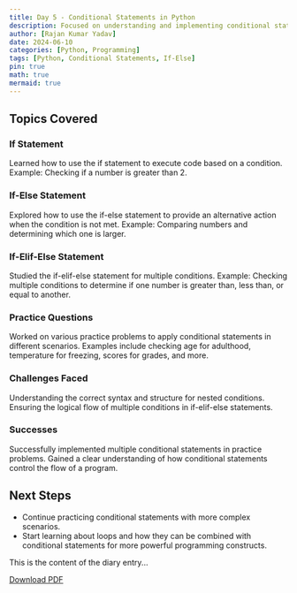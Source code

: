 ```yaml
---
title: Day 5 - Conditional Statements in Python
description: Focused on understanding and implementing conditional statements in Python, including if, if-else, and if-elif-else statements.
author: [Rajan Kumar Yadav]
date: 2024-06-10
categories: [Python, Programming]
tags: [Python, Conditional Statements, If-Else]
pin: true
math: true
mermaid: true
---
```


## Topics Covered

### If Statement

Learned how to use the if statement to execute code based on a condition.
Example: Checking if a number is greater than 2.

### If-Else Statement

Explored how to use the if-else statement to provide an alternative action when the condition is not met.
Example: Comparing numbers and determining which one is larger.

### If-Elif-Else Statement

Studied the if-elif-else statement for multiple conditions.
Example: Checking multiple conditions to determine if one number is greater than, less than, or equal to another.

### Practice Questions

Worked on various practice problems to apply conditional statements in different scenarios.
Examples include checking age for adulthood, temperature for freezing, scores for grades, and more.

### Challenges Faced

Understanding the correct syntax and structure for nested conditions.
Ensuring the logical flow of multiple conditions in if-elif-else statements.

### Successes

Successfully implemented multiple conditional statements in practice problems.
Gained a clear understanding of how conditional statements control the flow of a program.

## Next Steps

- Continue practicing conditional statements with more complex scenarios.
- Start learning about loops and how they can be combined with conditional statements for more powerful programming constructs.

This is the content of the diary entry...  

[Download PDF](/pdfs/2024-06-10-DAY5.pdf)
